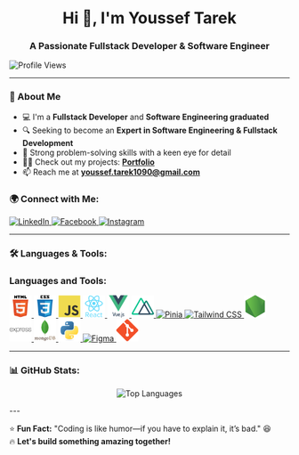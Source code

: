 <h1 align="center">Hi 👋, I'm Youssef Tarek</h1>
<h3 align="center">A Passionate Fullstack Developer & Software Engineer</h3>

<p align="left">
  <img src="https://komarev.com/ghpvc/?username=yousseftarek80&label=Profile%20Views&color=0e75b6&style=flat" alt="Profile Views" />
</p>

---

### 🚀 About Me
- 💻 I'm a **Fullstack Developer** and **Software Engineering graduated**
- 🔍 Seeking to become an **Expert in Software Engineering & Fullstack Development**
- 🎯 Strong problem-solving skills with a keen eye for detail
- 👨‍💻 Check out my projects: **[Portfolio](https://yousseftarek80.github.io/)**
- 📫 Reach me at **youssef.tarek1090@gmail.com**

### 🌍 Connect with Me:
<p align="left">
  <a href="https://www.linkedin.com/in/youssef-tarek-2a4567232/" target="_blank">
    <img src="https://raw.githubusercontent.com/rahuldkjain/github-profile-readme-generator/master/src/images/icons/Social/linked-in-alt.svg" alt="LinkedIn" height="30" width="40"/>
  </a>
  <a href="https://fb.com/youssef tarek" target="_blank">
    <img src="https://raw.githubusercontent.com/rahuldkjain/github-profile-readme-generator/master/src/images/icons/Social/facebook.svg" alt="Facebook" height="30" width="40"/>
  </a>
  <a href="https://instagram.com/youssef_tarek_______" target="_blank">
    <img src="https://raw.githubusercontent.com/rahuldkjain/github-profile-readme-generator/master/src/images/icons/Social/instagram.svg" alt="Instagram" height="30" width="40"/>
  </a>
</p>

---

### 🛠️ Languages & Tools:
<h3 align="left">Languages and Tools:</h3>
<p align="left">
  <a href="https://developer.mozilla.org/en-US/docs/Web/HTML" target="_blank">
    <img src="https://raw.githubusercontent.com/devicons/devicon/master/icons/html5/html5-original-wordmark.svg" alt="HTML" width="40" height="40"/>
  </a>
  <a href="https://developer.mozilla.org/en-US/docs/Web/CSS" target="_blank">
    <img src="https://raw.githubusercontent.com/devicons/devicon/master/icons/css3/css3-original-wordmark.svg" alt="CSS" width="40" height="40"/>
  </a>
  <a href="https://developer.mozilla.org/en-US/docs/Web/JavaScript" target="_blank">
    <img src="https://raw.githubusercontent.com/devicons/devicon/master/icons/javascript/javascript-original.svg" alt="JavaScript" width="40" height="40"/>
  </a>
  <a href="https://reactjs.org/" target="_blank">
    <img src="https://raw.githubusercontent.com/devicons/devicon/master/icons/react/react-original-wordmark.svg" alt="React" width="40" height="40"/>
  </a>
  <a href="https://vuejs.org/" target="_blank">
    <img src="https://raw.githubusercontent.com/devicons/devicon/master/icons/vuejs/vuejs-original-wordmark.svg" alt="Vue.js" width="40" height="40"/>
  </a>
  <a href="https://nuxt.com/" target="_blank">
    <img src="https://raw.githubusercontent.com/devicons/devicon/master/icons/nuxtjs/nuxtjs-original.svg" alt="Nuxt.js" width="40" height="40"/>
  </a>
  <a href="https://pinia.vuejs.org/" target="_blank">
    <img src="https://pinia.vuejs.org/logo.svg" alt="Pinia" width="40" height="40"/>
  </a>
  <a href="https://tailwindcss.com/" target="_blank">
    <img src="https://www.vectorlogo.zone/logos/tailwindcss/tailwindcss-icon.svg" alt="Tailwind CSS" width="40" height="40"/>
  </a>
  <a href="https://nodejs.org/" target="_blank">
    <img src="https://raw.githubusercontent.com/devicons/devicon/master/icons/nodejs/nodejs-original.svg" alt="Node.js" width="40" height="40"/>
  </a>
  <a href="https://expressjs.com/" target="_blank">
    <img src="https://raw.githubusercontent.com/devicons/devicon/master/icons/express/express-original-wordmark.svg" alt="Express.js" width="40" height="40"/>
  </a>
  <a href="https://www.mongodb.com/" target="_blank">
    <img src="https://raw.githubusercontent.com/devicons/devicon/master/icons/mongodb/mongodb-original-wordmark.svg" alt="MongoDB" width="40" height="40"/>
  </a>
  <a href="https://www.python.org/" target="_blank">
    <img src="https://raw.githubusercontent.com/devicons/devicon/master/icons/python/python-original.svg" alt="Python" width="40" height="40"/>
  </a>
  <a href="https://www.figma.com/" target="_blank">
    <img src="https://www.vectorlogo.zone/logos/figma/figma-icon.svg" alt="Figma" width="40" height="40"/>
  </a>
  <a href="https://git-scm.com/" target="_blank">
    <img src="https://raw.githubusercontent.com/devicons/devicon/master/icons/git/git-original.svg" alt="Git" width="40" height="40"/>
  </a>
</p>

---

### 📊 GitHub Stats:
<p align="center">
  <img src="https://github-readme-stats.vercel.app/api/top-langs?username=yousseftarek80&show_icons=true&locale=en&layout=compact" alt="Top Languages" />
</p>
---

⭐ **Fun Fact:** "Coding is like humor—if you have to explain it, it’s bad." 😆  
🔥 **Let's build something amazing together!**
